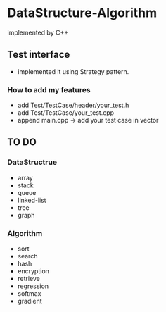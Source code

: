 # DataStructure-Algorithm
implemented by C++

## Test interface
* implemented it using Strategy pattern.
### How to add my features
* add Test/TestCase/header/your_test.h
* add Test/TestCase/your_test.cpp
* append main.cpp -> add your test case in vector


## TO DO 
###  DataStructrue
* array
* stack
* queue
* linked-list
* tree
* graph



### Algorithm
* sort
* search
* hash
* encryption
* retrieve
* regression
* softmax
* gradient

